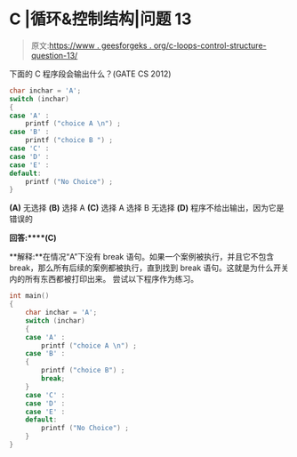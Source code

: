 # C |循环&控制结构|问题 13

> 原文:[https://www . geesforgeks . org/c-loops-control-structure-question-13/](https://www.geeksforgeeks.org/c-loops-control-structure-question-13/)

下面的 C 程序段会输出什么？(GATE CS 2012)

```cpp
char inchar = 'A';
switch (inchar)
{
case 'A' :
    printf ("choice A \n") ;
case 'B' :
    printf ("choice B ") ;
case 'C' :
case 'D' :
case 'E' :
default:
    printf ("No Choice") ;
}
```

**(A)** 无选择
**(B)** 选择 A
**(C)** 选择 A
选择 B 无选择
**(D)** 程序不给出输出，因为它是错误的

**回答:****(C)**

**解释:**在情况“A”下没有 break 语句。如果一个案例被执行，并且它不包含 break，那么所有后续的案例都被执行，直到找到 break 语句。这就是为什么开关内的所有东西都被打印出来。
尝试以下程序作为练习。

```cpp
int main()
{
    char inchar = 'A';
    switch (inchar)
    {
    case 'A' :
        printf ("choice A \n") ;
    case 'B' :
    {
        printf ("choice B") ;
        break;
    }
    case 'C' :
    case 'D' :
    case 'E' :
    default:
        printf ("No Choice") ;
    }
}

```